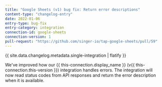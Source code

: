 ```yaml
---
title: "Google Sheets (v1) bug fix: Return error descriptions"
content-type: "changelog-entry"
date: 2022-01-06
entry-type: bug-fix
entry-category: integration
connection-id: google-sheets
connection-version: 1
pull-request: "https://github.com/singer-io/tap-google-sheets/pull/59"
---
```

{{ site.data.changelog.metadata.single-integration | flatify }}

We've improved how our {{ this-connection.display_name }} (v{{ this-connection.this-version }}) integration handles errors. The integration will now read status codes from API responses and return the error description when it is available.
